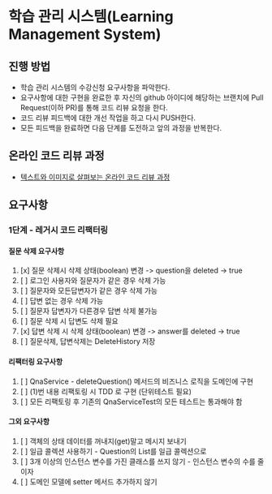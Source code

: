 # 학습 관리 시스템(Learning Management System)

## 진행 방법

* 학습 관리 시스템의 수강신청 요구사항을 파악한다.
* 요구사항에 대한 구현을 완료한 후 자신의 github 아이디에 해당하는 브랜치에 Pull Request(이하 PR)를 통해 코드 리뷰 요청을 한다.
* 코드 리뷰 피드백에 대한 개선 작업을 하고 다시 PUSH한다.
* 모든 피드백을 완료하면 다음 단계를 도전하고 앞의 과정을 반복한다.

## 온라인 코드 리뷰 과정

* [텍스트와 이미지로 살펴보는 온라인 코드 리뷰 과정](https://github.com/next-step/nextstep-docs/tree/master/codereview)

## 요구사항

### 1단계 - 레거시 코드 리팩터링

#### 질문 삭제 요구사항

1. [x] 질문 삭제시 삭제 상태(boolean) 변경 -> question을 deleted -> true
2. [ ] 로그인 사용자와 질문자가 같은 경우 삭제 가능
4. [ ] 질문자와 모든답변자가 같은 경우 삭제 가능
3. [ ] 답변 없는 경우 삭제 가능
7. [ ] 질문자 답변자가 다른경우 답변 삭제 불가능
5. [ ] 질문 삭제 시 답변도 삭제 필요
6. [x] 답변 삭제 시 삭제 상태(boolean) 변경 -> answer를 deleted -> true
8. [ ] 질문삭제, 답변삭제는 DeleteHistory 저장

#### 리팩터링 요구사항

1. [ ] QnaService - deleteQuestion() 메서드의 비즈니스 로직을 도메인에 구현
2. [ ] (1)번 내용 리팩토링 시 TDD 로 구현 (단위테스트 필요)
3. [ ] 모든 리팩토링 후 기존의 QnaServiceTest의 모든 테스트는 통과해야 함

#### 그외 요구사항

1. [ ] 객체의 상태 데이터를 꺼내지(get)말고 메시지 보내기
2. [ ] 일급 콜렉션 사용하기 - Question의 List를 일급 콜렉션으로
3. [ ] 3개 이상의 인스턴스 변수를 가진 클래스를 쓰지 않기 - 인스턴스 변수의 수를 줄이자
4. [ ] 도메인 모델에 setter 메서드 추가하지 않기
